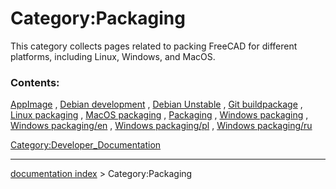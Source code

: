 # Category:Packaging
This category collects pages related to packing FreeCAD for different platforms, including Linux, Windows, and MacOS.

### Contents:

[AppImage](AppImage.md) , [Debian development](Debian_development.md) , [Debian Unstable](Debian_Unstable.md) , [Git buildpackage](Git_buildpackage.md) , [Linux packaging](Linux_packaging.md) , [MacOS packaging](MacOS_packaging.md) , [Packaging](Packaging.md) , [Windows packaging](Windows_packaging.md) , [Windows packaging/en](Windows_packaging/en.md) , [Windows packaging/pl](Windows_packaging/pl.md) , [Windows packaging/ru](Windows_packaging/ru.md)

[Category:Developer\_Documentation](Category:Developer_Documentation.md)

---
[documentation index](../README.md) > Category:Packaging
